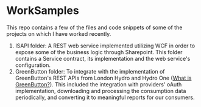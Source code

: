 # WorkSamples

This repo contains a few of the files and code snippets of some of the projects on which I have worked recently.

1. ISAPI folder: A REST web service implemented utilizing WCF in order to expose some of the business logic through Sharepoint. This folder contains a Service contract, its implementation and the web service's configuration.
2. GreenButton folder: To integrate with the implementation of GreenButton's REST APIs from London Hydro and Hydro One ([What is GreenButton?](http://www.greenbuttondata.org/)). This included the integration with providers' oAuth implementation, downloading and processing the consumption data periodically, and converting it to meaningful reports for our consumers.
